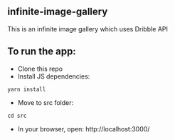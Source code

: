 ## infinite-image-gallery

This is an infinite image gallery which uses Dribble API


## To run the app:

* Clone this repo
* Install JS dependencies:
```
yarn install
```
* Move to src folder: 
```
cd src
```
* In your browser, open: http://localhost:3000/
